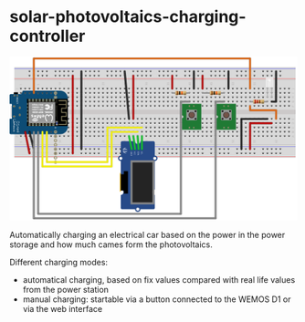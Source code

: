 # solar-photovoltaics-charging-controller

![Schematic](./schematic.svg)

Automatically charging an electrical car based on the power in the power storage and how much cames form the photovoltaics.

Different charging modes:

- automatical charging, based on fix values compared with real life values from the power station
- manual charging: startable via a button connected to the WEMOS D1 or via the web interface

